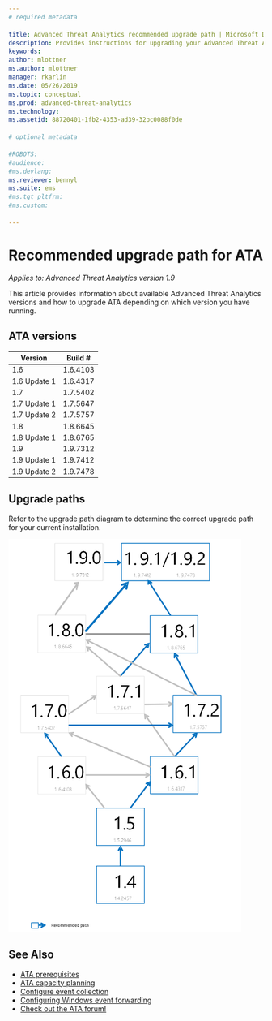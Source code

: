 ```yaml
---
# required metadata

title: Advanced Threat Analytics recommended upgrade path | Microsoft Docs
description: Provides instructions for upgrading your Advanced Threat Analytics (ATA) version.
keywords:
author: mlottner
ms.author: mlottner
manager: rkarlin
ms.date: 05/26/2019
ms.topic: conceptual
ms.prod: advanced-threat-analytics
ms.technology:
ms.assetid: 88720401-1fb2-4353-ad39-32bc0088f0de

# optional metadata

#ROBOTS:
#audience:
#ms.devlang:
ms.reviewer: bennyl
ms.suite: ems
#ms.tgt_pltfrm:
#ms.custom:

---
```

# Recommended upgrade path for ATA

*Applies to: Advanced Threat Analytics version 1.9*

This article provides information about available Advanced Threat Analytics versions and how to upgrade ATA depending on which version you have running.


## ATA versions

|Version|Build #|
|----|----|
|1.6|1.6.4103|
|1.6 Update 1|1.6.4317|
|1.7|1.7.5402| 
|1.7 Update 1|1.7.5647|
|1.7 Update 2|1.7.5757|
|1.8|1.8.6645|
|1.8 Update 1|1.8.6765|
|1.9|1.9.7312|
|1.9 Update 1|1.9.7412|
|1.9 Update 2|1.9.7478|

## Upgrade paths

Refer to the upgrade path diagram to determine the correct upgrade path for your current installation. 

![ATA version upgrade path](./media/upgrade-path-ata.png)

## See Also
- [ATA prerequisites](ata-prerequisites.md)
- [ATA capacity planning](ata-capacity-planning.md)
- [Configure event collection](configure-event-collection.md)
- [Configuring Windows event forwarding](configure-event-collection.md)
- [Check out the ATA forum!](https://social.technet.microsoft.com/Forums/security/home?forum=mata)

